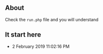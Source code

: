 ## About
Check the `run.php` file and you will understand

## It start here
- 2 February 2019 11:02:16 PM
